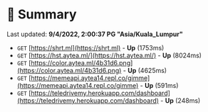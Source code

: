# 📖 Summary
Last updated: **9/4/2022, 2:00:37 PG "Asia/Kuala_Lumpur"**

- `GET` [https://shrt.ml](https://shrt.ml) - **Up** (1753ms)
- `GET` [https://hst.aytea.ml/](https://hst.aytea.ml/) - **Up** (8024ms)
- `GET` [https://color.aytea.ml/4b31d6.png](https://color.aytea.ml/4b31d6.png) - **Up** (4625ms)
- `GET` [https://memeapi.aytea14.repl.co/gimme](https://memeapi.aytea14.repl.co/gimme) - **Up** (591ms)
- `GET` [https://teledrivemy.herokuapp.com/dashboard](https://teledrivemy.herokuapp.com/dashboard) - **Up** (248ms)
